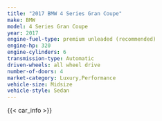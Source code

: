 ```yaml
---
title: "2017 BMW 4 Series Gran Coupe"
make: BMW
model: 4 Series Gran Coupe
year: 2017
engine-fuel-type: premium unleaded (recommended)
engine-hp: 320
engine-cylinders: 6
transmission-type: Automatic
driven-wheels: all wheel drive
number-of-doors: 4
market-category: Luxury,Performance
vehicle-size: Midsize
vehicle-style: Sedan
---
```


{{< car_info >}}
